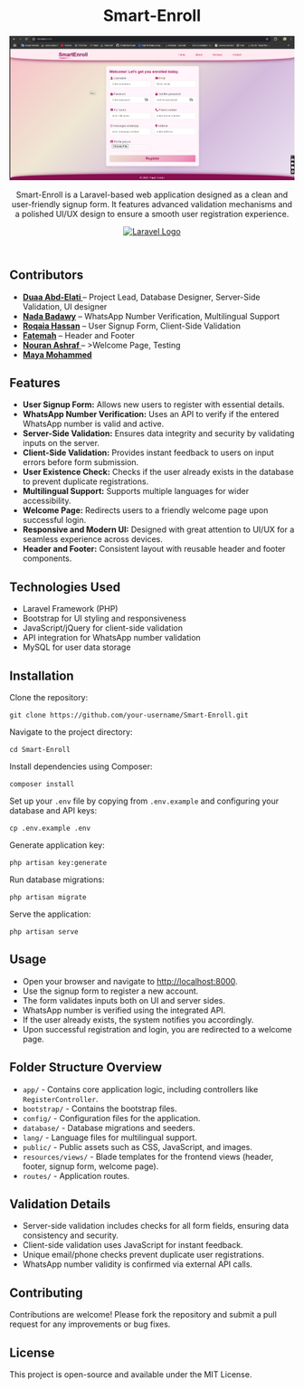 
<!DOCTYPE html>
<html lang="en">
</head>
<body>

  <header>
      <h1>Smart-Enroll</h1>
            <img src="/Screenshot%202025-05-16%20010813.png"/>      
    <p>
      Smart-Enroll is a Laravel-based web application designed as a clean and user-friendly signup form.
      It features advanced validation mechanisms and a polished UI/UX design to ensure a smooth user registration experience.
    </p>
    <p align="center"><a href="https://laravel.com" target="_blank"><img src="https://raw.githubusercontent.com/laravel/art/master/logo-lockup/5%20SVG/2%20CMYK/1%20Full%20Color/laravel-logolockup-cmyk-red.svg" width="400" alt="Laravel Logo"></a>
       </p>
  </header>
 <h2>Contributors</h2>
    <ul>
      <li><strong><a href="https://github.com/DuaA-A">Duaa Abd-Elati </a></strong> – Project Lead, Database Designer, Server-Side Validation, UI designer</li>
      <li><strong><a href="https://github.com/NadaBadawy186">Nada Badawy</a></strong> – WhatsApp Number Verification, Multilingual Support</li>
      <li><strong><a href="https://github.com/Roqaia2005">Roqaia Hassan</a></strong> – User Signup Form, Client-Side Validation</li>
      <li><strong><a href="https://github.com/Fatimah3844">Fatemah</a></strong> – Header and Footer</li>
    <li><strong><a href="https://github.com/Nourmeena">Nouran Ashraf </a></strong> – >Welcome Page, Testing</li>
      <li><strong><a href="https://github.com/Mayaamohamed">Maya Mohammed</a></strong> </li>        
    </ul>
  <section>
    <h2>Features</h2>
    <ul>
      <li><strong>User Signup Form:</strong> Allows new users to register with essential details.</li>
      <li><strong>WhatsApp Number Verification:</strong> Uses an API to verify if the entered WhatsApp number is valid and active.</li>
      <li><strong>Server-Side Validation:</strong> Ensures data integrity and security by validating inputs on the server.</li>
      <li><strong>Client-Side Validation:</strong> Provides instant feedback to users on input errors before form submission.</li>
      <li><strong>User Existence Check:</strong> Checks if the user already exists in the database to prevent duplicate registrations.</li>
      <li><strong>Multilingual Support:</strong> Supports multiple languages for wider accessibility.</li>
      <li><strong>Welcome Page:</strong> Redirects users to a friendly welcome page upon successful login.</li>
      <li><strong>Responsive and Modern UI:</strong> Designed with great attention to UI/UX for a seamless experience across devices.</li>
      <li><strong>Header and Footer:</strong> Consistent layout with reusable header and footer components.</li>
    </ul>
  </section>

  <section>
    <h2>Technologies Used</h2>
    <ul>
      <li>Laravel Framework (PHP)</li>
      <li>Bootstrap for UI styling and responsiveness</li>
      <li>JavaScript/jQuery for client-side validation</li>
      <li>API integration for WhatsApp number validation</li>
      <li>MySQL for user data storage</li>
    </ul>
  </section>

  <section>
    <h2>Installation</h2>
    <p>Clone the repository:</p>
    <pre><code>git clone https://github.com/your-username/Smart-Enroll.git</code></pre>
    <p>Navigate to the project directory:</p>
    <pre><code>cd Smart-Enroll</code></pre>
    <p>Install dependencies using Composer:</p>
    <pre><code>composer install</code></pre>
    <p>Set up your <code>.env</code> file by copying from <code>.env.example</code> and configuring your database and API keys:</p>
    <pre><code>cp .env.example .env</code></pre>
    <p>Generate application key:</p>
    <pre><code>php artisan key:generate</code></pre>
    <p>Run database migrations:</p>
    <pre><code>php artisan migrate</code></pre>
    <p>Serve the application:</p>
    <pre><code>php artisan serve</code></pre>
  </section>

  <section>
    <h2>Usage</h2>
    <ul>
      <li>Open your browser and navigate to <a href="http://localhost:8000" target="_blank" rel="noopener">http://localhost:8000</a>.</li>
      <li>Use the signup form to register a new account.</li>
      <li>The form validates inputs both on UI and server sides.</li>
      <li>WhatsApp number is verified using the integrated API.</li>
      <li>If the user already exists, the system notifies you accordingly.</li>
      <li>Upon successful registration and login, you are redirected to a welcome page.</li>
    </ul>
  </section>

  <section>
    <h2>Folder Structure Overview</h2>
    <ul>
      <li><code>app/</code> - Contains core application logic, including controllers like <code>RegisterController</code>.</li>
      <li><code>bootstrap/</code> - Contains the bootstrap files.</li>
      <li><code>config/</code> - Configuration files for the application.</li>
      <li><code>database/</code> - Database migrations and seeders.</li>
      <li><code>lang/</code> - Language files for multilingual support.</li>
      <li><code>public/</code> - Public assets such as CSS, JavaScript, and images.</li>
      <li><code>resources/views/</code> - Blade templates for the frontend views (header, footer, signup form, welcome page).</li>
      <li><code>routes/</code> - Application routes.</li>
    </ul>
  </section>

  <section>
    <h2>Validation Details</h2>
    <ul>
      <li>Server-side validation includes checks for all form fields, ensuring data consistency and security.</li>
      <li>Client-side validation uses JavaScript for instant feedback.</li>
      <li>Unique email/phone checks prevent duplicate user registrations.</li>
      <li>WhatsApp number validity is confirmed via external API calls.</li>
    </ul>
  </section>

  <section>
    <h2>Contributing</h2>
    <p>Contributions are welcome! Please fork the repository and submit a pull request for any improvements or bug fixes.</p>
  </section>

  <section>
    <h2>License</h2>
    <p>This project is open-source and available under the MIT License.</p>
  </section>

</body>
</html>
